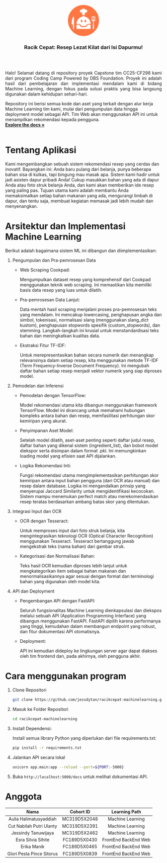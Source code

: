 <p align="center">
  <a href="https://github.com/faniabdullah/bangkit-final-project">
     <img src="https://raw.githubusercontent.com/jessdytan/racikcepat-machinelearning/main/app/static/logo.png" alt="Alt Text" width="100" height="100">
  </a>
  <h3 align="center">Racik Cepat: Resep Lezat Kilat dari Isi Dapurmu!</h3>
  <br></br>
  
  <p align="justify">
    Halo! Selamat datang di repository proyek Capstone tim CC25-CF298 kami dari program Coding Camp Powered by DBS Foundation. Proyek ini adalah hasil dari pembelajaran dan implementasi mendalam kami di bidang Machine Learning, dengan fokus pada solusi praktis yang bisa langsung digunakan dalam kehidupan sehari-hari.
  </p>
  <p>
    Repository ini berisi semua kode dan aset yang terkait dengan alur kerja Machine Learning tim kami, mulai dari pengumpulan data hingga deployment model sebagai API. Tim Web akan menggunakan API ini untuk menampilkan rekomendasi kepada pengguna.
    <br />
    <a href="https://github.com/jessdytan/racikcepat-machinelearning"><strong>Explore the docs »</strong></a>
    <br />
    <br />
  </p>
</p>

# Tentang Aplikasi
Kami mengembangkan sebuah sistem rekomendasi resep yang cerdas dan inovatif. Bayangkan ini: Anda baru pulang dari belanja, punya beberapa bahan sisa di kulkas, tapi bingung mau masak apa. Sistem kami hadir untuk jadi asisten dapur pribadi Anda! Cukup masukkan bahan yang ada di dapur Anda atau foto struk belanja Anda, dan kami akan memberikan ide resep yang paling pas. Tujuan utama kami adalah membantu Anda memaksimalkan setiap bahan makanan yang ada, mengurangi limbah di dapur, dan tentu saja, membuat kegiatan memasak jadi lebih mudah dan menyenangkan.

# Arsitektur dan Implementasi Machine Learning
Berikut adalah bagaimana sistem ML ini dibangun dan diimplementasikan:

1. Pengumpulan dan Pra-pemrosesan Data
    - Web Scraping Cookpad:
  
       Mengumpulkan dataset resep yang komprehensif dari Cookpad menggunakan teknik web scraping. Ini memastikan kita memiliki basis data resep yang luas untuk dilatih.

    - Pra-pemrosesan Data Lanjut:

      Data mentah hasil scraping menjalani proses pra-pemrosesan teks yang mendalam. Ini mencakup lowercasing, penghapusan angka dan simbol, tokenisasi, normalisasi slang (menggunakan slang_dict kustom), penghapusan stopwords spesifik (custom_stopwords), dan stemming. Langkah-langkah ini krusial untuk menstandardisasi teks bahan dan meningkatkan kualitas data.
      
    - Ekstraksi Fitur TF-IDF:

      Untuk merepresentasikan bahan secara numerik dan menangkap relevansinya dalam setiap resep, kita menggunakan metode TF-IDF (Term Frequency-Inverse Document Frequency). Ini mengubah daftar bahan setiap resep menjadi vektor numerik yang siap diproses model.
      
2. Pemodelan dan Inferensi
    - Pemodelan dengan TensorFlow:

       Model rekomendasi utama kita dibangun menggunakan framework TensorFlow. Model ini dirancang untuk memahami hubungan kompleks antara bahan dan resep, memfasilitasi perhitungan skor kemiripan yang akurat.
    - Penyimpanan Aset Model:

      Setelah model dilatih, aset-aset penting seperti daftar judul resep, daftar bahan yang dikenal sistem (ingredient_list), dan bobot model diekspor serta disimpan dalam format .pkl. Ini memungkinkan loading model yang efisien saat API dijalankan.
      
    - Logika Rekomendasi Inti:
      
      Fungsi rekomendasi utama mengimplementasikan perhitungan skor kemiripan antara input bahan pengguna (dari OCR atau manual) dan resep dalam database. Logika ini mengandalkan prinsip yang menyerupai Jaccard Similarity untuk mengidentifikasi kecocokan. Sistem mampu menemukan perfect match atau merekomendasikan resep teratas berdasarkan ambang batas skor yang ditentukan.
      
3. Integrasi Input dan OCR
    - OCR dengan Tesseract:

      Untuk memproses input dari foto struk belanja, kita mengintegrasikan teknologi OCR (Optical Character Recognition) menggunakan Tesseract. Tesseract bertanggung jawab mengekstrak teks (nama bahan) dari gambar struk.
    - Kategorisasi dan Normalisasi Bahan:

      Teks hasil OCR kemudian diproses lebih lanjut untuk mengkategorikan item sebagai bahan makanan dan menormalisasikannya agar sesuai dengan format dan terminologi bahan yang digunakan oleh model kita.
      
4. API dan Deployment
    - Pengembangan API dengan FastAPI:

      Seluruh fungsionalitas Machine Learning dienkapsulasi dan diekspos melalui sebuah API (Application Programming Interface) yang dibangun menggunakan FastAPI. FastAPI dipilih karena performanya yang tinggi, kemudahan dalam membangun endpoint yang robust, dan fitur dokumentasi API otomatisnya.
    - Deployment:
      
      API ini kemudian dideploy ke lingkungan server agar dapat diakses oleh tim frontend dan, pada akhirnya, oleh pengguna akhir.

# Cara menggunakan program
1. Clone Repositori
   ``` bash
   git clone https://github.com/jessdytan/racikcepat-machinelearning.git
   ```
   
2. Masuk ke Folder Repositori
    ``` bash
   cd racikcepat-machinelearning
   ```
    
3. Install Dependensi:
   
   Install semua library Python yang diperlukan dari file requirements.txt:
   ``` bash
   pip install -r requirements.txt
   ```

4. Jalankan API secara lokal
   ``` bash
   uvicorn app.main:app --reload --port=${PORT:-5000}
   ```

5. Buka `http://localhost:5000/docs` untuk melihat dokumentasi API.
   
# Anggota 

|          Nama         | Cohort ID |    Learning Path    |
|:---------------------:|:----------:|:----------------:|
|  Aulia Halimatusyaddiah  |  MC319D5X2048  | Machine Learning |
|  Cut Nabilah Putri Ulanty  |  MC319D5X2391  | Machine Learning |
|  Jessindy Tanuwijaya  |  MC319D5X2462  | Machine Learning |
|   Esra Silvia Sihite  |  FC189D5X0430  |  FrontEnd BackEnd Web |
|   Erika Manik  |  FC189D5X0465  |  FrontEnd BackEnd Web |
|   Glori Pesta Pince Sitorus  |  FC189D5X0839 |  FrontEnd BackEnd Web |
